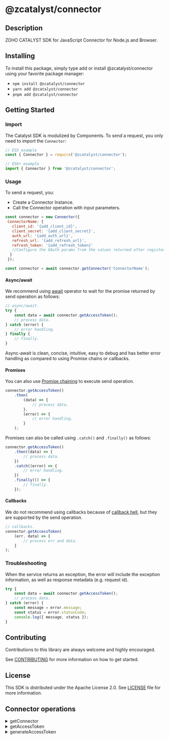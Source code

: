 # @zcatalyst/connector

## Description

ZOHO CATALYST SDK for JavaScript Connector for Node.js and Browser.

<p></p>

## Installing

To install this package, simply type add or install @zcatalyst/connector
using your favorite package manager:

- `npm install @zcatalyst/connector`
- `yarn add @zcatalyst/connector`
- `pnpm add @zcatalyst/connector`

## Getting Started

### Import

The Catalyst SDK is modulized by Components.
To send a request, you only need to import the `Connector`:

```js
// ES5 example
const { Connector } = require('@zcatalyst/connector');
```

```ts
// ES6+ example
import { Connector } from '@zcatalyst/connector';
```

### Usage

To send a request, you:

- Create a Connector Instance.
- Call the Connector operation with input parameters.

```js
const connector = new Connector({
 ConnectorName: {
   client_id: '{add_client_id}',
   client_secret: '{add_client_secret}',
   auth_url: '{add_auth_url}',
   refresh_url: '{add_refresh_url}',
   refresh_token: '{add_refresh_token}'
   //Configure the OAuth params from the values returned after registering your app and generating authorization code in Zoho API console
  }
 });

const connector = await connector.getConnector('ConnectorName');
```

#### Async/await

We recommend using [await](https://developer.mozilla.org/en-US/docs/Web/JavaScript/Reference/Operators/await)
operator to wait for the promise returned by send operation as follows:

```js
// async/await.
try {
	const data = await connector.getAccessToken();
	// process data.
} catch (error) {
	// error handling.
} finally {
	// finally.
}
```

Async-await is clean, concise, intuitive, easy to debug and has better error handling
as compared to using Promise chains or callbacks.

#### Promises

You can also use [Promise chaining](https://developer.mozilla.org/en-US/docs/Web/JavaScript/Guide/Using_promises#chaining)
to execute send operation.

```js
connector.getAccessToken()
	.then(
		(data) => {
			// process data.
		},
		(error) => {
			// error handling.
		}
	);
```

Promises can also be called using `.catch()` and `.finally()` as follows:

```js
connector.getAccessToken()
	.then((data) => {
		// process data.
	})
	.catch((error) => {
		// error handling.
	})
	.finally(() => {
		// finally.
	});
```

#### Callbacks

We do not recommend using callbacks because of [callback hell](http://callbackhell.com/),
but they are supported by the send operation.

```js
// callbacks.
connector.getAccessToken(
	(err, data) => {
		// process err and data.
	}
);
```

### Troubleshooting

When the service returns an exception, the error will include the exception information,
as well as response metadata (e.g. request id).

```js
try {
	const data = await connector.getAccessToken();
	// process data.
} catch (error) {
	const message = error.message;
	const status = error.statusCode;
	console.log({ message, status });
}
```

## Contributing

Contributions to this library are always welcome and highly encouraged.

See [CONTRIBUTING](../../CONTRIBUTING.md) for more information on how to get started.

## License

This SDK is distributed under the Apache License 2.0. See [LICENSE](../../LICENCE) file for more information.

## Connector operations

<details>
<summary>
getConnector
</summary>

<!-- [SDK Samples](https://docs.catalyst.zoho.com/en/sdk/nodejs/v2/cloud-scale/file-store/retrieve-folder-details/)[API References]() -->

</details>

<details>
<summary>
getAccessToken
</summary>

<!-- [SDK Samples](https://docs.catalyst.zoho.com/en/sdk/nodejs/v2/cloud-scale/file-store/retrieve-folder-details/)[API References]() -->

</details>

<details>
<summary>
generateAccessToken
</summary>

<!-- [SDK Samples](https://docs.catalyst.zoho.com/en/sdk/nodejs/v2/cloud-scale/file-store/retrieve-folder-details/)[API References]() -->

</details>

